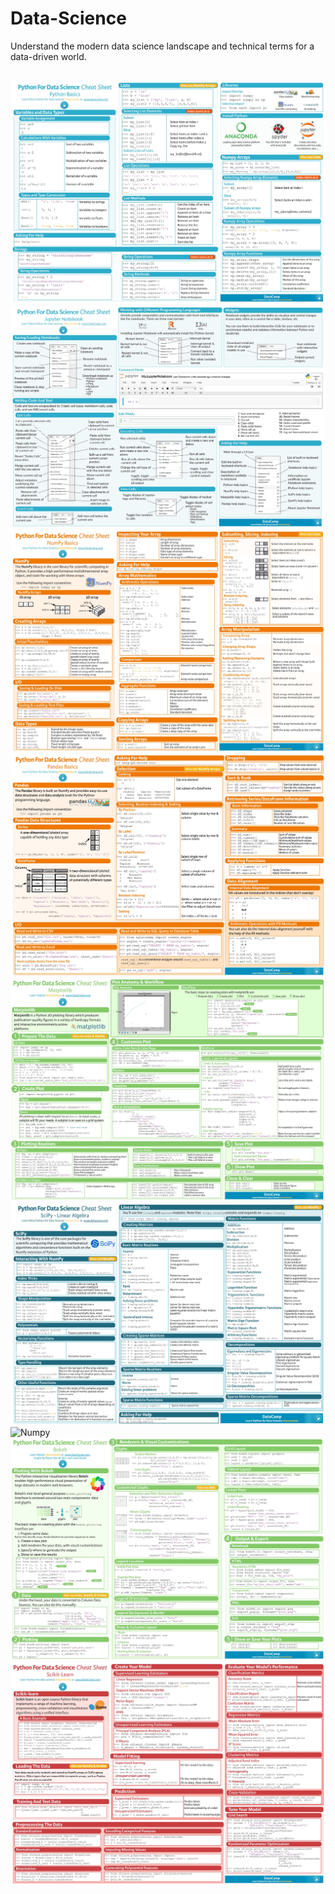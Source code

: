 # Data-Science
Understand the modern data science landscape and technical terms for a data-driven world.

</br>

<img alt="Numpy" src="./Python Basics.jpg" />

</br>

<img alt="Numpy" src="./Jupyter Notebook.jpg" />

</br>

<img alt="Numpy" src="./Numpy.jpg" />

</br>

<img alt="Numpy" src="./Pandas.jpg" />

</br>

<img alt="Numpy" src="./Matplotlib.jpg" />

</br>

<img alt="Numpy" src="./SciPy.jpg" />

</br>

<img alt="Numpy" src="./Sraborn.jpg" />

</br>

<img alt="Numpy" src="./Bokeh.jpg" />

</br>

<img alt="Numpy" src="./Scikit Learn.jpg" />
